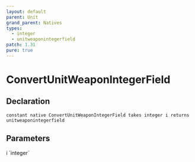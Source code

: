 ```yaml
---
layout: default
parent: Unit
grand_parent: Natives
types:
  - integer
  - unitweaponintegerfield
patch: 1.31
pure: true
---
```


# ConvertUnitWeaponIntegerField

## Declaration

```
constant native ConvertUnitWeaponIntegerField takes integer i returns unitweaponintegerfield
```

## Parameters
<dl>
  <dt>i `integer`</dt>
  <dd></dd>
</dl>
